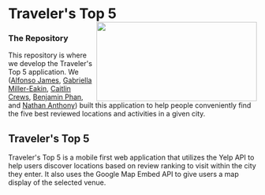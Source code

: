 # Traveler's Top 5 <img src="https://github.com/gabriellamiller-eakin/Travelers-Top-5/blob/main/assets/TT5%20Logo%20cropped.png" align="right" width="325" height="160.5"/>

### The Repository
This repository is where we develop the Traveler's Top 5 application. We ([Alfonso James](https://github.com/AlfonsoJames), [Gabriella Miller-Eakin](https://github.com/gabriellamiller-eakin), [Caitlin Crews](https://github.com/caitlincrews08), [Benjamin Phan](https://github.com/bphan94), and [Nathan Anthony](https://github.com/Pegasoos)) built this application to help people conveniently find the five best reviewed locations and activities in a given city.
## Traveler's Top 5
Traveler's Top 5 is a mobile first web application that utilizes the Yelp API to help users discover locations based on review ranking to visit within the city they enter. It also uses the Google Map Embed API to give users a map display of the selected venue.

